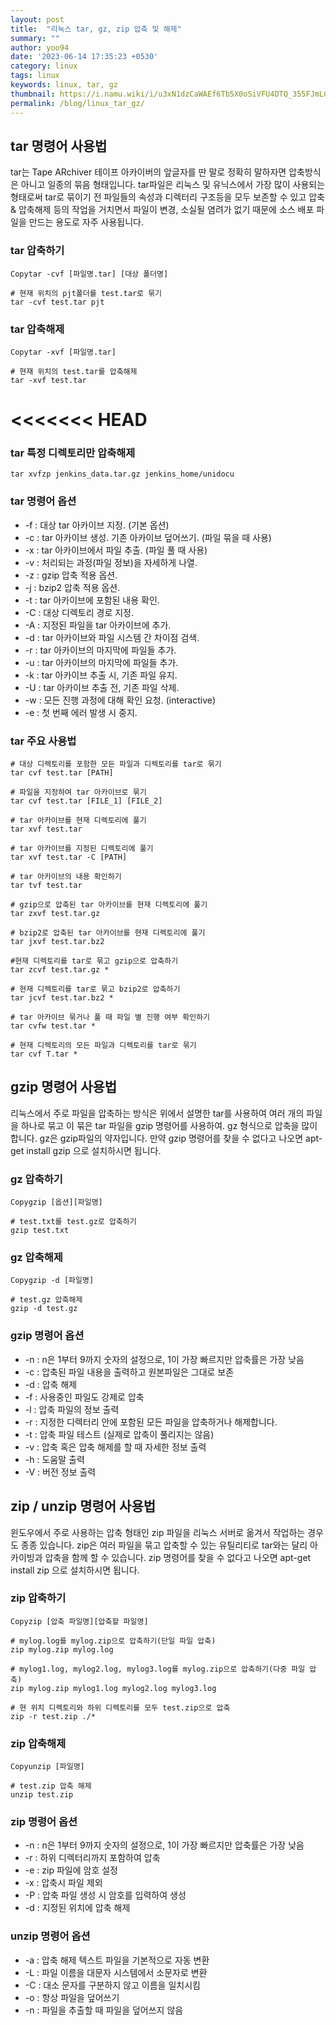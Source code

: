 ```yaml
---
layout: post
title:  "리눅스 tar, gz, zip 압축 및 해제"
summary: ""
author: yoo94
date: '2023-06-14 17:35:23 +0530'
category: linux
tags: linux
keywords: linux, tar, gz
thumbnail: https://i.namu.wiki/i/u3xN1dzCaWAEf6Tb5X0oSiVFU4DTQ_355FJmLCSTY7GZNyOnv60tkvcu0s0cD4Oce9vK6kylpAIEU-BYcju6Ww.webp
permalink: /blog/linux_tar_gz/
---
```

##  tar 명령어 사용법 

tar는 Tape ARchiver 테이프 아카이버의 앞글자를 딴 말로 정확히 말하자면 압축방식은 아니고 일종의 묶음 형태입니다. tar파일은 리눅스 및 유닉스에서 가장 많이 사용되는 형태로써 tar로 묶이기 전 파일들의 속성과 디렉터리 구조등을 모두 보존할 수 있고 압축 & 압축해제 등의 작업을 거치면서 파일이 변경, 소실될 염려가 없기 때문에 소스 배포 파일을 만드는 용도로 자주 사용됩니다.

### tar 압축하기

```shell
Copytar -cvf [파일명.tar] [대상 폴더명]

# 현재 위치의 pjt폴더를 test.tar로 묶기
tar -cvf test.tar pjt
```

### tar 압축해제

```shell
Copytar -xvf [파일명.tar]

# 현재 위치의 test.tar를 압축해제
tar -xvf test.tar
```

<<<<<<< HEAD
=======
### tar 특정 디렉토리만 압축해제

```shell
tar xvfzp jenkins_data.tar.gz jenkins_home/unidocu
```

### tar 명령어 옵션

- -f : 대상 tar 아카이브 지정. (기본 옵션)
- -c : tar 아카이브 생성. 기존 아카이브 덮어쓰기. (파일 묶을 때 사용)
- -x : tar 아카이브에서 파일 추출. (파일 풀 때 사용)
- -v : 처리되는 과정(파일 정보)을 자세하게 나열.
- -z : gzip 압축 적용 옵션.
- -j : bzip2 압축 적용 옵션.
- -t : tar 아카이브에 포함된 내용 확인.
- -C : 대상 디렉토리 경로 지정.
- -A : 지정된 파일을 tar 아카이브에 추가.
- -d : tar 아카이브와 파일 시스템 간 차이점 검색.
- -r : tar 아카이브의 마지막에 파일들 추가.
- -u : tar 아카이브의 마지막에 파일들 추가.
- -k : tar 아카이브 추출 시, 기존 파일 유지.
- -U : tar 아카이브 추출 전, 기존 파일 삭제.
- -w : 모든 진행 과정에 대해 확인 요청. (interactive)
- -e : 첫 번째 에러 발생 시 중지.

### tar 주요 사용법

```shell
# 대상 디렉토리를 포함한 모든 파일과 디렉토리를 tar로 묶기
tar cvf test.tar [PATH] 

# 파일을 지정하여 tar 아카이브로 묶기
tar cvf test.tar [FILE_1] [FILE_2] 

# tar 아카이브를 현재 디렉토리에 풀기
tar xvf test.tar 

# tar 아카이브를 지정된 디렉토리에 풀기
tar xvf test.tar -C [PATH] 

# tar 아카이브의 내용 확인하기
tar tvf test.tar 

# gzip으로 압축된 tar 아카이브를 현재 디렉토리에 풀기
tar zxvf test.tar.gz 

# bzip2로 압축된 tar 아카이브를 현재 디렉토리에 풀기
tar jxvf test.tar.bz2 

#현재 디렉토리를 tar로 묶고 gzip으로 압축하기
tar zcvf test.tar.gz * 

# 현재 디렉토리를 tar로 묶고 bzip2로 압축하기
tar jcvf test.tar.bz2 * 

# tar 아카이브 묶거나 풀 때 파일 별 진행 여부 확인하기
tar cvfw test.tar * 

# 현재 디렉토리의 모든 파일과 디렉토리를 tar로 묶기
tar cvf T.tar *
```

##  gzip 명령어 사용법 

리눅스에서 주로 파일을 압축하는 방식은 위에서 설명한 tar를 사용하여 여러 개의 파일을 하나로 묶고 이 묶은 tar 파일을 gzip 명령어를 사용하여. gz 형식으로 압축을 많이 합니다. gz은 gzip파일의 약자입니다. 만약 gzip 명령어를 찾을 수 없다고 나오면  apt-get install gzip 으로 설치하시면 됩니다.

### gz 압축하기

```shell
Copygzip [옵션][파일명]

# test.txt를 test.gz로 압축하기
gzip test.txt
```

### gz 압축해제

```shell
Copygzip -d [파일명]

# test.gz 압축해제
gzip -d test.gz 
```

### gzip 명령어 옵션

- -n : n은 1부터 9까지 숫자의 설정으로, 1이 가장 빠르지만 압축률은 가장 낮음
- -c : 압축된 파일 내용을 출력하고 원본파일은 그대로 보존
- -d : 압축 해제
- -f : 사용중인 파일도 강제로 압축
- -l : 압축 파일의 정보 출력
- -r : 지정한 디렉터리 안에 포함된 모든 파일을 압축하거나 해제합니다.
- -t : 압축 파일 테스트 (실제로 압축이 풀리지는 않음)
- -v : 압축 혹은 압축 해제를 할 때 자세한 정보 출력
- -h : 도움말 출력
- -V : 버전 정보 출력

##  zip / unzip 명령어 사용법 

윈도우에서 주로 사용하는 압축 형태인 zip 파일을 리눅스 서버로 옮겨서 작업하는 경우도 종종 있습니다. zip은 여러 파일을 묶고 압축할 수 있는 유틸리티로 tar와는 달리 아카이빙과 압축을 함께 할 수 있습니다. zip 명령어를 찾을 수 없다고 나오면  apt-get install zip 으로 설치하시면 됩니다.

### zip 압축하기

```shell
Copyzip [압축 파일명][압축할 파일명]

# mylog.log를 mylog.zip으로 압축하기(단일 파일 압축)
zip mylog.zip mylog.log 

# mylog1.log, mylog2.log, mylog3.log를 mylog.zip으로 압축하기(다중 파일 압축)
zip mylog.zip mylog1.log mylog2.log mylog3.log 

# 현 위치 디렉토리와 하위 디렉토리를 모두 test.zip으로 압축
zip -r test.zip ./* 
```

### zip 압축해제

```shell
Copyunzip [파일명]

# test.zip 압축 해제
unzip test.zip 
```

### zip 명령어 옵션

- -n : n은 1부터 9까지 숫자의 설정으로, 1이 가장 빠르지만 압축률은 가장 낮음
- -r : 하위 디렉터리까지 포함하여 압축
- -e : zip 파일에 암호 설정
- -x : 압축시 파일 제외
- -P : 압축 파일 생성 시 암호를 입력하여 생성
- -d : 지정된 위치에 압축 해제

###  unzip 명령어 옵션

- -a : 압축 해제 텍스트 파일을 기본적으로 자동 변환
- -L : 파일 이름을 대문자 시스템에서 소문자로 변환
- -C : 대소 문자를 구분하지 않고 이름을 일치시킴
- -o : 항상 파일을 덮어쓰기
- -n : 파일을 추출할 때 파일을 덮어쓰지 않음